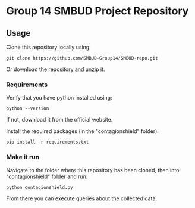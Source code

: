 
# Group 14 SMBUD Project Repository

## Usage
Clone this repository locally using:
```
git clone https://github.com/SMBUD-Group14/SMBUD-repo.git
```
Or download the repository and unzip it.

### Requirements
Verify that you have python installed using:
```
python --version
```
If not, download it from the official website.

Install the required packages (in the "contagionshield" folder):
```
pip install -r requirements.txt
```

### Make it run
Navigate to the folder where this repository has been cloned, then into "contagionshield" folder and run:
```
python contagionshield.py
```
From there you can execute queries about the collected data.
